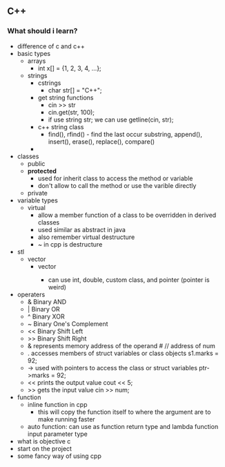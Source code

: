 ## C++

### What should i learn?

-   difference of c and c++
-   basic types
    -   arrays
        -   int x[] = {1, 2, 3, 4, ...};
    -   strings
        -   cstrings
            -   char str[] = "C++";
        -   get string functions
            -   cin >> str
            -   cin.get(str, 100);
            -   if use string str; we can use getline(cin, str);
        -   c++ string class
            -   find(), rfind() - find the last occur substring, append(), insert(), erase(), replace(), compare()
        -   
-   classes
    -   public
    -   **protected**
        -   used for inherit class to access the method or variable
        -   don't allow to call the method or use the varible directly
    -   private
-   variable types
    -   virtual
        -    allow a member function of a class to be overridden in derived classes
        -    used similar as abstract in java
        -    also remember virtual destructure
        -    ~ in cpp is destructure
-   stl
    -   vector
        -   vector<T>
            -   can use int, double, custom class, and pointer (pointer is weird)
-  operaters
   -  &	Binary AND
   -  |	Binary OR
   -  ^	Binary XOR
   -  ~	Binary One's Complement
   -  <<	Binary Shift Left
   -  \>>	Binary Shift Right
   -  &	represents memory address of the operand	&num; // address of num
   -  .	accesses members of struct variables or class objects	s1.marks = 92;
   -  ->	used with pointers to access the class or struct variables	ptr->marks = 92;
   -  <<	prints the output value	cout << 5;
   -  \>>	gets the input value	cin >> num;
-   function
    -   inline function in cpp
        -   this will copy the function itself to where the argument are to make running faster
    -   auto function: can use as function return type and lambda function input parameter type
-   what is objective c
-   start on the project
-   some fancy way of using cpp

